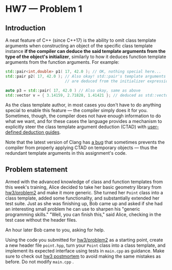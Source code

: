# HW7 — Problem 1

## Introduction

A neat feature of C++ (since C++17) is the ability to omit class template arguments when constructing an object of the specific class template instance **if the compiler can deduce the said template arguments from the type of the object's initializer**, similarly to how it deduces function template arguments from the function arguments. For example:

```C++
std::pair<int,double> p1( 17, 42.0 ); // OK, nothing special here...
std::pair p2( 17, 42.0 ); // Also okay! std::pair's template arguments (<int,double>) 
                          // are deduced from the initializer expression 

auto p3 = std::pair( 17, 42.0 ) // Also okay, same as above
std::vector v = { 3.14159, 2.71828, 1.41421 }; // deduced as std::vector<double>
```

As the class template author, in most cases you don't have to do anything special to enable this feature — the compiler simply does it for you. Sometimes, though, the compiler does not have enough information to do what we want, and for these cases the language provides a mechanism to explicitly steer the class template argument deduction (CTAD) with [user-defined deduction guides](https://devblogs.microsoft.com/cppblog/how-to-use-class-template-argument-deduction/).

Note that the latest version of Clang has [a bug](https://bugs.llvm.org/show_bug.cgi?id=34091) that sometimes prevents the compiler from properly applying CTAD on temporary objects — thus the redundant template arguments in this assignment's code.


## Problem statement

Armed with the advanced knowledge of class and function templates from this week's training, Alice decided to take her basic geometry library from [hw3/problem2](https://github.com/uiowa-cs-3210-0001/cs3210-assignments/tree/master/hw3/problem2) and make it more generic. She turned her `Point` class into a class template, added some functionality, and substantially extended her test suite. Just as she was finishing up, Bob came up and asked if she had an interesting small problem he can use to sharpen his "generic programming skills." "Well, you can finish this," said Alice, checking in the test case without the header files. 

An hour later Bob came to you, asking for help.

Using the code you submitted for [hw3/problem2](https://github.com/uiowa-cs-3210-0001/cs3210-assignments/tree/master/hw3/problem2) as a starting point, create a new header file `point.hpp`, turn your `Point` class into a class template, and implement its expected interface using tests in `main.cpp` as guidance. Make sure to check out [hw3 postmortem](https://gist.github.com/agurtovoy/8a1ee8fa36fe1240b77e90ea3f2b9216) to avoid making the same mistakes as before. Do not modify  `main.cpp` .
